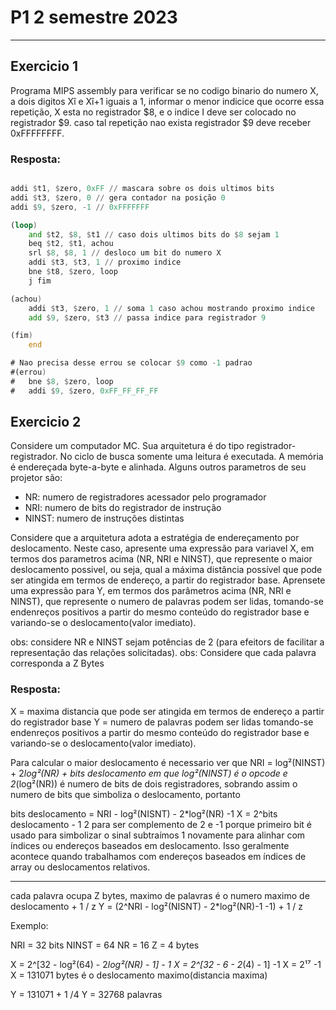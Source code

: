 # P1 2 semestre 2023
---

## Exercicio 1
Programa MIPS assembly para verificar se no codigo binario do numero X, a dois digitos Xî e Xî+1 iguais a 1, informar o menor indicice que ocorre essa repetição, X esta no registrador $8, e o indice I deve ser colocado no registrador $9. caso tal repetição nao exista registrador $9 deve receber 0xFFFFFFFF.

### Resposta:

```asm

addi $t1, $zero, 0xFF // mascara sobre os dois ultimos bits
addi $t3, $zero, 0 // gera contador na posição 0
addi $9, $zero, -1 // 0xFFFFFFF

(loop)
	and $t2, $8, $t1 // caso dois ultimos bits do $8 sejam 1
	beq $t2, $t1, achou
	srl $8, $8, 1 // desloco um bit do numero X	
	addi $t3, $t3, 1 // proximo indice
	bne $t8, $zero, loop
	j fim 

(achou)
	addi $t3, $zero, 1 // soma 1 caso achou mostrando proximo indice
	add $9, $zero, $t3 // passa indice para registrador 9

(fim)
	end

# Nao precisa desse errou se colocar $9 como -1 padrao
#(errou)
#	bne $8, $zero, loop
#	addi $9, $zero, 0xFF_FF_FF_FF
```

## Exercicio 2
Considere um computador MC. Sua arquitetura é do tipo registrador-registrador. No ciclo de busca somente uma leitura é executada. A memória é endereçada byte-a-byte e alinhada. Alguns outros parametros de seu projetor são:
 - NR: numero de registradores acessador pelo programador
 - NRI: numero de bits do registrador de instrução
 - NINST: numero de instruções distintas

Considere que a arquitetura adota a estratégia de endereçamento por deslocamento. Neste caso, apresente uma expressão para variavel X, em termos dos parametros acima (NR, NRI e NINST), que represente o maior deslocamento possivel, ou seja, qual a máxima distância possível que pode ser atingida em termos de endereço, a partir do registrador base. Aprensete uma expressão para Y, em termos dos parâmetros acima (NR, NRI e NINST), que represente o numero de palavras podem ser lidas, tomando-se endenreços positivos a partir do mesmo conteúdo do registrador base e variando-se o deslocamento(valor imediato).

obs: considere NR e NINST sejam potências de 2 (para efeitors de facilitar a representação das relações solicitadas).
obs: Considere que cada palavra corresponda a Z Bytes

### Resposta:
X = maxima distancia que pode ser atingida em termos de endereço a partir do registrador base
Y = numero de palavras podem ser lidas tomando-se endenreços positivos a partir do mesmo conteúdo do registrador base e variando-se o deslocamento(valor imediato).

Para calcular o maior deslocamento é necessario ver que 
NRI = log²(NINST) + 2*log²(NR) + bits deslocamento 
em que log²(NINST) é o opcode  e 2*(log²(NR)) é numero de bits de dois registradores, sobrando assim o numero de bits que simboliza o deslocamento, portanto

bits deslocamento = NRI - log²(NISNT) - 2*log²(NR) -1 
X = 2^bits deslocamento - 1 
2 para ser complemento de 2 e -1 porque primeiro bit é usado para simbolizar o sinal
subtraímos 1 novamente para alinhar com índices ou endereços baseados em deslocamento. Isso geralmente acontece quando trabalhamos com endereços baseados em índices de array ou deslocamentos relativos.
_________________________________________________________________________________________________________

cada palavra ocupa Z bytes, maximo de palavras é o numero maximo de deslocamento + 1 / z
Y = (2^NRI - log²(NISNT) - 2*log²(NR)-1  -1) + 1 / z


Exemplo:

NRI = 32 bits
NINST = 64
NR = 16
Z = 4 bytes


X = 2^[32 - log²(64) - 2*log²(NR) - 1] - 1
X = 2^[32 - 6 - 2*(4) - 1] -1
X = 2¹⁷ -1
X = 131071 bytes é o deslocamento maximo(distancia maxima)


Y = 131071 + 1 /4
Y = 32768 palavras




